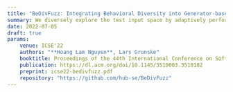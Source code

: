 ```yaml
---
title: "BeDivFuzz: Integrating Behavioral Diversity into Generator-based Fuzzing"
summary: We diversely explore the test input space by adaptively performing structure-changing vs. structure-preserving input mutations.
date: 2022-07-05
draft: true
params:
    venue: ICSE'22
    authors: "**Hoang Lam Nguyen**, Lars Grunske"
    booktitle: Proceedings of the 44th International Conference on Software Engineering
    publication: https://dl.acm.org/doi/10.1145/3510003.3510182
    preprint: icse22-bedivfuzz.pdf
    repository: "https://github.com/hub-se/BeDivFuzz"
---
```

